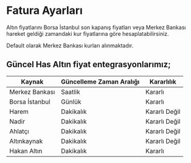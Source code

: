 # Fatura Ayarları

Altın fiyatlarını Borsa İstanbul son kapanış fiyatları veya Merkez Bankası hareket geldiği zamandaki kur fiyatlarına göre hesaplatabilirsiniz.

Default olarak Merkez Bankası kurları alınmaktadır.

## Güncel Has Altın fiyat entegrasyonlarımız;

| Kaynak          | Güncelleme Zaman Aralığı | Kararlılık    |
| --------------- | ------------------------ | ------------- |
| Merkez Bankası  | Saatlik                  | Kararlı       |
| Borsa İstanbul  | Günlük                   | Kararlı       |
| Harem           | Dakikalık                | Kararlı Değil |
| Nadir           | Dakikalık                | Kararlı Değil |
| Ahlatçı         | Dakikalık                | Kararlı Değil |
| Altınkaynak     | Dakikalık                | Kararlı Değil |
| Hakan Altın     | Dakikalık                | Kararlı       |
